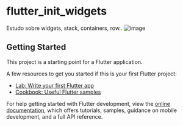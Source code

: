 # flutter_init_widgets

Estudo sobre widgets, stack, containers, row..
![image](https://github.com/daviroquedev/flutter_init_widgets/assets/101668192/f92e3044-5dda-4c1c-b890-12219c75d750)


## Getting Started

This project is a starting point for a Flutter application.

A few resources to get you started if this is your first Flutter project:

- [Lab: Write your first Flutter app](https://docs.flutter.dev/get-started/codelab)
- [Cookbook: Useful Flutter samples](https://docs.flutter.dev/cookbook)

For help getting started with Flutter development, view the
[online documentation](https://docs.flutter.dev/), which offers tutorials,
samples, guidance on mobile development, and a full API reference.

